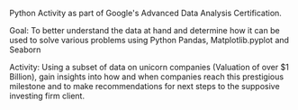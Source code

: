 Python Activity as part of Google's Advanced Data Analysis Certification.

Goal: To better understand the data at hand and determine how it can be used to solve various problems using Python Pandas, Matplotlib.pyplot and Seaborn

Activity: Using a subset of data on unicorn companies (Valuation of over $1 Billion), gain insights into how and when companies reach this prestigious milestone 
and to make recommendations for next steps to the supposive investing firm client.
